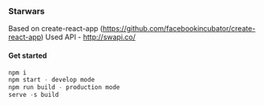 ### Starwars

Based on create-react-app (https://github.com/facebookincubator/create-react-app)
Used API - http://swapi.co/

#### Get started

```javascript
npm i
npm start - develop mode
npm run build - production mode
serve -s build
```

